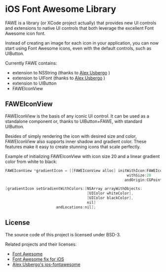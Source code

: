 iOS Font Awesome Library
========

FAWE is a library (or XCode project actually) that provides new UI controls and extensions to 
native UI controls that both leverage the excellent Font Awesome icon font.

Instead of creating an image for each icon in your application, you can now start using 
Font Awesome icons, even with the default controls, such as UIButton.

Currently FAWE contains:
- extension to NSString (thanks to [Alex Usbergo](https://github.com/alexdrone/ios-fontawesome) )
- extension to UIFont (thanks to [Alex Usbergo](https://github.com/alexdrone/ios-fontawesome) )
- extension to UIButton
- FAWEIconView

FAWEIconView
-------------------

FAWEIconView is the basis of any iconic UI control. It can be used as a standalone component or, 
thanks to UIButton+FAWE, with standard UIButton. 

Besides of simply rendering the icon with desired size and color, FAWEIconView also supports
inner shadow and gradient color. These features make it easy to create stunning icons
that scale perfectly.

Example of initializing FAWEIconView with icon size 20 and a linear gradient color from white to black:
```objectivec
FAWEIconView *gradientIcon = [[FAWEIconView alloc] initWithIcon:FAWEIconAmbulance
                                                       withSize:20
                                                      andOrigin:CGPointZero];

[gradientIcon setGradientWithColors:[NSArray arrayWithObjects:
                                     [UIColor whiteColor],
                                     [UIColor blackColor],
                                     nil]
                       andLocations:nil];
```
        

License
-------------------

The source code of this project is licensed under BSD-3.

Related projects and their licenses:
 - [Font Awesome](http://fortawesome.github.com/Font-Awesome/#license)
 - [Font Awesome fix for iOS](https://github.com/leberwurstsaft/FontAwesome-for-iOS)
 - [Alex Usbergo's ios-fontawesome](https://github.com/alexdrone/ios-fontawesome)

